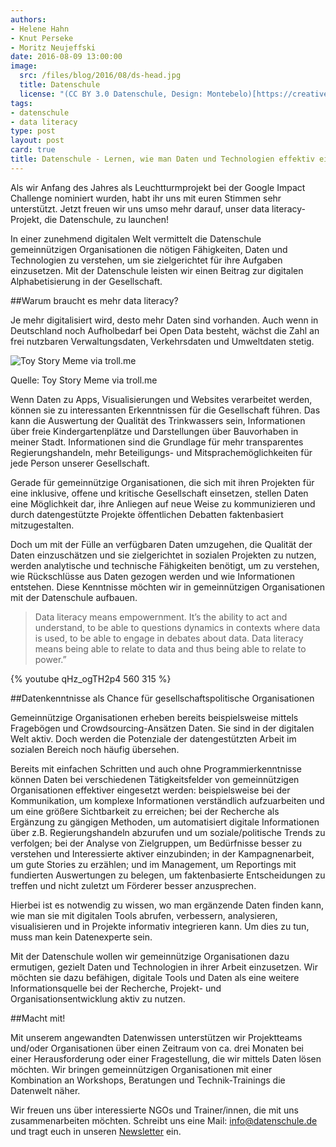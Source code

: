```yaml
---
authors:
- Helene Hahn
- Knut Perseke
- Moritz Neujeffski
date: 2016-08-09 13:00:00
image:
  src: /files/blog/2016/08/ds-head.jpg
  title: Datenschule
  license: "(CC BY 3.0 Datenschule, Design: Montebelo)[https://creativecommons.org/licenses/by/3.0/de/]"
tags:
- datenschule
- data literacy
type: post
layout: post
card: true
title: Datenschule - Lernen, wie man Daten und Technologien effektiv einsetzt!
---
```


Als wir Anfang des Jahres als Leuchtturmprojekt bei der Google Impact Challenge nominiert wurden, habt ihr uns mit euren Stimmen sehr unterstützt. Jetzt freuen wir uns umso mehr darauf, unser data literacy-Projekt, die Datenschule, zu launchen!

In einer zunehmend digitalen Welt vermittelt die Datenschule gemeinnützigen Organisationen die nötigen Fähigkeiten, Daten und Technologien zu verstehen, um sie zielgerichtet für ihre Aufgaben einzusetzen. Mit der Datenschule leisten wir einen Beitrag zur digitalen Alphabetisierung in der Gesellschaft. 

##Warum braucht es mehr data literacy?

Je mehr digitalisiert wird, desto mehr Daten sind vorhanden. Auch wenn in Deutschland noch Aufholbedarf bei Open Data besteht, wächst die Zahl an frei nutzbaren  Verwaltungsdaten, Verkehrsdaten und Umweltdaten stetig. 

![Toy Story Meme via troll.me](https://datenschule.de/files/blog/2016/08/toystory.png "Data, Data Everywhere")

Quelle: Toy Story Meme via troll.me

Wenn Daten zu Apps, Visualisierungen und Websites verarbeitet werden, können sie zu interessanten Erkenntnissen für die Gesellschaft führen. Das kann die Auswertung der Qualität des Trinkwassers sein, Informationen über freie Kindergartenplätze und Darstellungen über Bauvorhaben in meiner Stadt. Informationen sind die Grundlage für mehr transparentes Regierungshandeln, mehr Beteiligungs- und Mitsprachemöglichkeiten für jede Person unserer Gesellschaft. 

Gerade für gemeinnützige Organisationen, die sich mit ihren Projekten für eine inklusive, offene und kritische Gesellschaft einsetzen, stellen Daten eine Möglichkeit dar, ihre Anliegen auf neue Weise zu kommunizieren und durch datengestützte Projekte öffentlichen Debatten faktenbasiert mitzugestalten.

Doch um mit der Fülle an verfügbaren Daten umzugehen, die Qualität der Daten einzuschätzen und sie zielgerichtet in sozialen Projekten zu nutzen, werden analytische und technische Fähigkeiten benötigt, um zu verstehen, wie Rückschlüsse aus Daten gezogen werden und wie Informationen entstehen. Diese Kenntnisse möchten wir in gemeinnützigen Organisationen mit der Datenschule aufbauen.

>Data literacy means empowernment. It’s the ability to act and understand, to be able to questions dynamics in contexts where data is used, to be able to engage in debates about data. Data literacy means being able to relate to data and thus being able to relate to power.”

{% youtube qHz_ogTH2p4 560 315 %}


##Datenkenntnisse als Chance für gesellschaftspolitische Organisationen

Gemeinnützige Organisationen erheben bereits beispielsweise mittels Fragebögen und Crowdsourcing-Ansätzen Daten. Sie sind in der digitalen Welt aktiv. Doch werden die Potenziale der datengestützten Arbeit im sozialen Bereich noch häufig übersehen. 

Bereits mit einfachen Schritten und auch ohne Programmierkenntnisse können Daten bei verschiedenen Tätigkeitsfelder von gemeinnützigen Organisationen effektiver eingesetzt werden: beispielsweise bei der Kommunikation, um komplexe Informationen verständlich aufzuarbeiten und um eine größere Sichtbarkeit zu erreichen; bei der Recherche als Ergänzung zu gängigen Methoden, um automatisiert digitale Informationen über z.B. Regierungshandeln abzurufen und um soziale/politische Trends zu verfolgen; bei der Analyse von Zielgruppen, um Bedürfnisse besser zu verstehen und Interessierte aktiver einzubinden; in der Kampagnenarbeit, um gute Stories zu erzählen; und im Management, um Reportings mit fundierten Auswertungen zu belegen, um faktenbasierte Entscheidungen zu treffen und nicht zuletzt um Förderer besser anzusprechen.

Hierbei ist es notwendig zu wissen, wo man ergänzende Daten finden kann, wie man sie mit digitalen Tools abrufen, verbessern, analysieren, visualisieren und in Projekte informativ integrieren kann. Um dies zu tun, muss man kein Datenexperte sein. 

Mit der Datenschule wollen wir gemeinnützige Organisationen dazu ermutigen, gezielt Daten und Technologien in ihrer Arbeit einzusetzen. Wir möchten sie dazu befähigen, digitale Tools und Daten als eine weitere Informationsquelle bei der Recherche, Projekt- und Organisationsentwicklung aktiv zu nutzen.

##Macht mit!

Mit unserem angewandten Datenwissen unterstützen wir Projektteams und/oder Organisationen über einen Zeitraum von ca. drei Monaten bei einer Herausforderung oder einer Fragestellung, die wir mittels Daten lösen möchten. Wir bringen gemeinnützigen Organisationen mit einer Kombination an Workshops, Beratungen und Technik-Trainings die Datenwelt näher.

Wir freuen uns über interessierte NGOs und Trainer/innen, die mit uns zusammenarbeiten möchten. Schreibt uns eine Mail: [info@datenschule.de](mailto:info@datenschule.de) und tragt euch in unseren [Newsletter](http://okfn.us5.list-manage.com/subscribe?u=929f1e07936386d34833e20d1&id=57affeefd3) ein. 